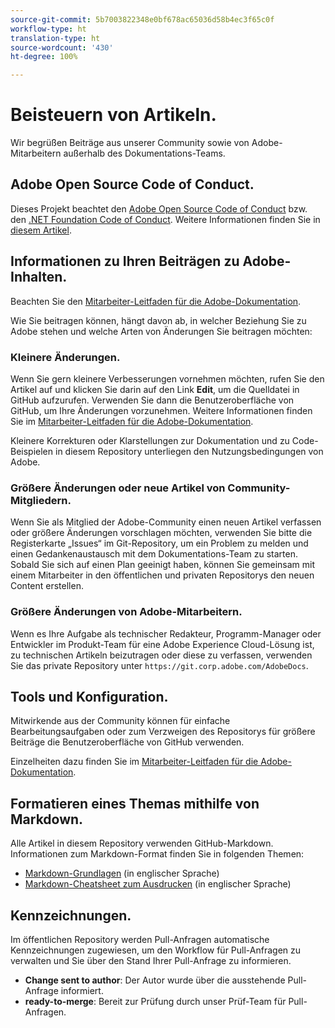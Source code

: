 ```yaml
---
source-git-commit: 5b7003822348e0bf678ac65036d58b4ec3f65c0f
workflow-type: ht
translation-type: ht
source-wordcount: '430'
ht-degree: 100%

---
```

# Beisteuern von Artikeln.

Wir begrüßen Beiträge aus unserer Community sowie von Adobe-Mitarbeitern außerhalb des Dokumentations-Teams.

## Adobe Open Source Code of Conduct.

Dieses Projekt beachtet den [Adobe Open Source Code of Conduct](code-of-conduct.md) bzw. den [.NET Foundation Code of Conduct](https://dotnetfoundation.org/code-of-conduct). Weitere Informationen finden Sie in [diesem Artikel](contributing.md).

## Informationen zu Ihren Beiträgen zu Adobe-Inhalten.

Beachten Sie den [Mitarbeiter-Leitfaden für die Adobe-Dokumentation](https://docs.adobe.com/content/help/de/contributor/contributor-guide/introduction.html).

Wie Sie beitragen können, hängt davon ab, in welcher Beziehung Sie zu Adobe stehen und welche Arten von Änderungen Sie beitragen möchten:

### Kleinere Änderungen.

Wenn Sie gern kleinere Verbesserungen vornehmen möchten, rufen Sie den Artikel auf und klicken Sie darin auf den Link **Edit**, um die Quelldatei in GitHub aufzurufen. Verwenden Sie dann die Benutzeroberfläche von GitHub, um Ihre Änderungen vorzunehmen. Weitere Informationen finden Sie im [Mitarbeiter-Leitfaden für die Adobe-Dokumentation](https://docs.adobe.com/content/help/de/contributor/contributor-guide/introduction.html).

Kleinere Korrekturen oder Klarstellungen zur Dokumentation und zu Code-Beispielen in diesem Repository unterliegen den Nutzungsbedingungen von Adobe.

### Größere Änderungen oder neue Artikel von Community-Mitgliedern.

Wenn Sie als Mitglied der Adobe-Community einen neuen Artikel verfassen oder größere Änderungen vorschlagen möchten, verwenden Sie bitte die Registerkarte „Issues“ im Git-Repository, um ein Problem zu melden und einen Gedankenaustausch mit dem Dokumentations-Team zu starten. Sobald Sie sich auf einen Plan geeinigt haben, können Sie gemeinsam mit einem Mitarbeiter in den öffentlichen und privaten Repositorys den neuen Content erstellen.

<!--
If you submit a pull request with significant changes to documentation and code examples, you'll see a message in the pull request asking you to submit an online contribution license agreement (CLA). We need you to complete the online form before we can review your pull request.
-->

### Größere Änderungen von Adobe-Mitarbeitern.

Wenn es Ihre Aufgabe als technischer Redakteur, Programm-Manager oder Entwickler im Produkt-Team für eine Adobe Experience Cloud-Lösung ist, zu technischen Artikeln beizutragen oder diese zu verfassen, verwenden Sie das private Repository unter `https://git.corp.adobe.com/AdobeDocs`.

<!--Employees from other parts of the Adobe world should use the public repo for minor updates.-->

## Tools und Konfiguration.

Mitwirkende aus der Community können für einfache Bearbeitungsaufgaben oder zum Verzweigen des Repositorys für größere Beiträge die Benutzeroberfläche von GitHub verwenden.

Einzelheiten dazu finden Sie im [Mitarbeiter-Leitfaden für die Adobe-Dokumentation](https://docs.adobe.com/content/help/de/contributor/contributor-guide/introduction.html).

## Formatieren eines Themas mithilfe von Markdown.

Alle Artikel in diesem Repository verwenden GitHub-Markdown. Informationen zum Markdown-Format finden Sie in folgenden Themen:

* [Markdown-Grundlagen](https://help.github.com/articles/getting-started-with-writing-and-formatting-on-github/) (in englischer Sprache)
* [Markdown-Cheatsheet zum Ausdrucken](https://guides.github.com/pdfs/markdown-cheatsheet-online.pdf) (in englischer Sprache)

## Kennzeichnungen.

Im öffentlichen Repository werden Pull-Anfragen automatische Kennzeichnungen zugewiesen, um den Workflow für Pull-Anfragen zu verwalten und Sie über den Stand Ihrer Pull-Anfrage zu informieren.

* **Change sent to author**: Der Autor wurde über die ausstehende Pull-Anfrage informiert.
* **ready-to-merge**: Bereit zur Prüfung durch unser Prüf-Team für Pull-Anfragen.
